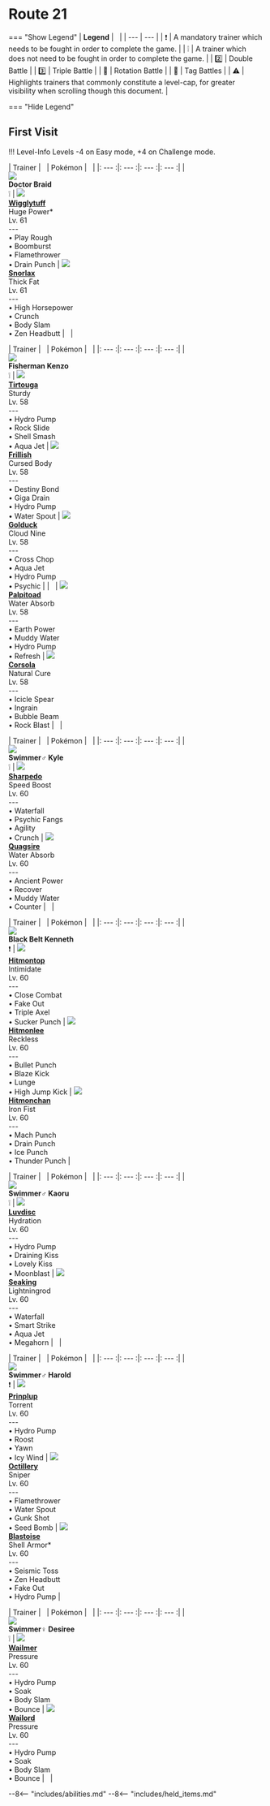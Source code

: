 # Route 21

=== "Show Legend"
    | __Legend__ | &nbsp; |
    | --- | --- |
    | :exclamation: | A mandatory trainer which needs to be fought in order to complete the game. |
    | :grey_exclamation: | A trainer which does not need to be fought in order to complete the game. |
    | :two:  | Double Battle | 
    |  :three:  | Triple Battle |
    | :arrows_counterclockwise:  | Rotation Battle |
    | :handshake: | Tag Battles |
    | :warning: | Highlights trainers that commonly constitute a level-cap, for greater visibility when scrolling though this document. |

=== "Hide Legend"
&nbsp;

## First Visit

!!! Level-Info
    Levels -4 on Easy mode, +4 on Challenge mode.

| Trainer | &nbsp; | Pokémon | &nbsp; |
|: --- :|: --- :|: --- :|: --- :|
| <br>![][DoctorBraid]<br>__Doctor Braid__<br>:grey_exclamation:  | ![][40] <br> __[Wigglytuff]__ <br>Huge Power*<br>Lv. 61<br>---<br>• Play Rough<br>• Boomburst<br>• Flamethrower<br>• Drain Punch | ![][143] <br> __[Snorlax]__ <br>Thick Fat<br>Lv. 61<br>---<br>• High Horsepower<br>• Crunch<br>• Body Slam<br>• Zen Headbutt | &nbsp; |

| Trainer | &nbsp; | Pokémon | &nbsp; |
|: --- :|: --- :|: --- :|: --- :|
| <br>![][FishermanKenzo]<br>__Fisherman Kenzo__<br>:grey_exclamation:  | ![][564] <br> __[Tirtouga]__ <br>Sturdy<br>Lv. 58<br>---<br>• Hydro Pump<br>• Rock Slide<br>• Shell Smash<br>• Aqua Jet | ![][592] <br> __[Frillish]__ <br>Cursed Body<br>Lv. 58<br>---<br>• Destiny Bond<br>• Giga Drain<br>• Hydro Pump<br>• Water Spout | ![][55] <br> __[Golduck]__ <br>Cloud Nine<br>Lv. 58<br>---<br>• Cross Chop<br>• Aqua Jet<br>• Hydro Pump<br>• Psychic |
| &nbsp; | ![][536] <br> __[Palpitoad]__ <br>Water Absorb<br>Lv. 58<br>---<br>• Earth Power<br>• Muddy Water<br>• Hydro Pump<br>• Refresh | ![][222] <br> __[Corsola]__ <br>Natural Cure<br>Lv. 58<br>---<br>• Icicle Spear<br>• Ingrain<br>• Bubble Beam<br>• Rock Blast | &nbsp; |

| Trainer | &nbsp; | Pokémon | &nbsp; |
|: --- :|: --- :|: --- :|: --- :|
| <br>![][Swimmer♂Kyle]<br>__Swimmer♂ Kyle__<br>:grey_exclamation:  | ![][319] <br> __[Sharpedo]__ <br>Speed Boost<br>Lv. 60<br>---<br>• Waterfall<br>• Psychic Fangs<br>• Agility<br>• Crunch | ![][195] <br> __[Quagsire]__ <br>Water Absorb<br>Lv. 60<br>---<br>• Ancient Power<br>• Recover<br>• Muddy Water<br>• Counter | &nbsp; |

| Trainer | &nbsp; | Pokémon | &nbsp; |
|: --- :|: --- :|: --- :|: --- :|
| <br>![][BlackBeltKenneth]<br>__Black Belt Kenneth__<br>:exclamation:  | ![][237] <br> __[Hitmontop]__ <br>Intimidate<br>Lv. 60<br>---<br>• Close Combat<br>• Fake Out<br>• Triple Axel<br>• Sucker Punch | ![][106] <br> __[Hitmonlee]__ <br>Reckless<br>Lv. 60<br>---<br>• Bullet Punch<br>• Blaze Kick<br>• Lunge<br>• High Jump Kick | ![][107] <br> __[Hitmonchan]__ <br>Iron Fist<br>Lv. 60<br>---<br>• Mach Punch<br>• Drain Punch<br>• Ice Punch<br>• Thunder Punch |

| Trainer | &nbsp; | Pokémon | &nbsp; |
|: --- :|: --- :|: --- :|: --- :|
| <br>![][Swimmer♂Kaoru]<br>__Swimmer♂ Kaoru__<br>:grey_exclamation:  | ![][370] <br> __[Luvdisc]__ <br>Hydration<br>Lv. 60<br>---<br>• Hydro Pump<br>• Draining Kiss<br>• Lovely Kiss<br>• Moonblast | ![][119] <br> __[Seaking]__ <br>Lightningrod<br>Lv. 60<br>---<br>• Waterfall<br>• Smart Strike<br>• Aqua Jet<br>• Megahorn | &nbsp; |

| Trainer | &nbsp; | Pokémon | &nbsp; |
|: --- :|: --- :|: --- :|: --- :|
| <br>![][Swimmer♂Harold]<br>__Swimmer♂ Harold__<br>:exclamation:  | ![][394] <br> __[Prinplup]__ <br>Torrent<br>Lv. 60<br>---<br>• Hydro Pump<br>• Roost<br>• Yawn<br>• Icy Wind | ![][224] <br> __[Octillery]__ <br>Sniper<br>Lv. 60<br>---<br>• Flamethrower<br>• Water Spout<br>• Gunk Shot<br>• Seed Bomb | ![][9] <br> __[Blastoise]__ <br>Shell Armor*<br>Lv. 60<br>---<br>• Seismic Toss<br>• Zen Headbutt<br>• Fake Out<br>• Hydro Pump |

| Trainer | &nbsp; | Pokémon | &nbsp; |
|: --- :|: --- :|: --- :|: --- :|
| <br>![][Swimmer♀Desiree]<br>__Swimmer♀ Desiree__<br>:grey_exclamation:  | ![][320] <br> __[Wailmer]__ <br>Pressure<br>Lv. 60<br>---<br>• Hydro Pump<br>• Soak<br>• Body Slam<br>• Bounce | ![][321] <br> __[Wailord]__ <br>Pressure<br>Lv. 60<br>---<br>• Hydro Pump<br>• Soak<br>• Body Slam<br>• Bounce | &nbsp; |





--8<-- "includes/abilities.md"
--8<-- "includes/held_items.md"

[DoctorBraid]: ../img/Trainers/Doctor.gif
[40]: ../img/animated/40.gif
[Wigglytuff]: ../../pokemons/040/
[143]: ../img/animated/143.gif
[Snorlax]: ../../pokemons/143/
[FishermanKenzo]: ../img/Trainers/Fisherman.gif
[564]: ../img/animated/564.gif
[Tirtouga]: ../../pokemons/564/
[592]: ../img/animated/592.gif
[Frillish]: ../../pokemons/592/
[55]: ../img/animated/55.gif
[Golduck]: ../../pokemons/055/
[536]: ../img/animated/536.gif
[Palpitoad]: ../../pokemons/536/
[222]: ../img/animated/222.gif
[Corsola]: ../../pokemons/222/
[Swimmer♂Kyle]: ../img/Trainers/Swimmer_Male.gif
[319]: ../img/animated/319.gif
[Sharpedo]: ../../pokemons/319/
[195]: ../img/animated/195.gif
[Quagsire]: ../../pokemons/195/
[BlackBeltKenneth]: ../img/Trainers/Black_Belt.gif
[237]: ../img/animated/237.gif
[Hitmontop]: ../../pokemons/237/
[106]: ../img/animated/106.gif
[Hitmonlee]: ../../pokemons/106/
[107]: ../img/animated/107.gif
[Hitmonchan]: ../../pokemons/107/
[Swimmer♂Kaoru]: ../img/Trainers/Swimmer_Male.gif
[370]: ../img/animated/370.gif
[Luvdisc]: ../../pokemons/370/
[119]: ../img/animated/119.gif
[Seaking]: ../../pokemons/119/
[Swimmer♂Harold]: ../img/Trainers/Swimmer_Male.gif
[394]: ../img/animated/394.gif
[Prinplup]: ../../pokemons/394/
[224]: ../img/animated/224.gif
[Octillery]: ../../pokemons/224/
[9]: ../img/animated/9.gif
[Blastoise]: ../../pokemons/009/
[Swimmer♀Desiree]: ../img/Trainers/Swimmer_Female.gif
[320]: ../img/animated/320.gif
[Wailmer]: ../../pokemons/320/
[321]: ../img/animated/321.gif
[Wailord]: ../../pokemons/321/